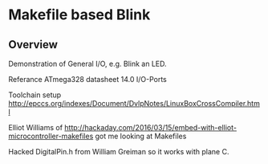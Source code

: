 # Makefile based Blink

## Overview

Demonstration of General I/O, e.g. Blink an LED. 

Referance ATmega328 datasheet 14.0 I/O-Ports

Toolchain setup http://epccs.org/indexes/Document/DvlpNotes/LinuxBoxCrossCompiler.html

Elliot Williams of <http://hackaday.com/2016/03/15/embed-with-elliot-microcontroller-makefiles> got me looking at Makefiles

Hacked DigitalPin.h from William Greiman so it works with plane C.

